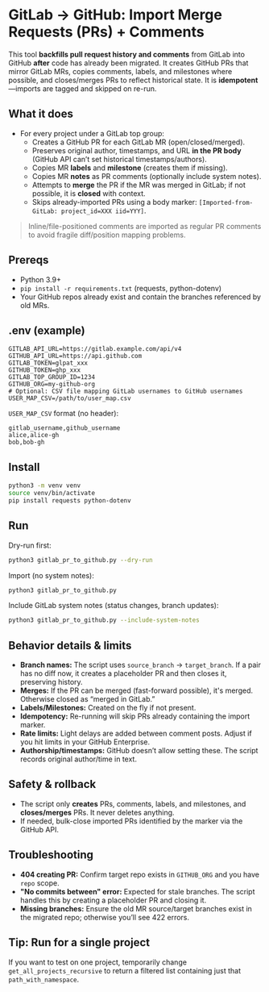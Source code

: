 # GitLab → GitHub: Import Merge Requests (PRs) + Comments

This tool **backfills pull request history and comments** from GitLab into GitHub **after** code has already been migrated. It creates GitHub PRs that mirror GitLab MRs, copies comments, labels, and milestones where possible, and closes/merges PRs to reflect historical state. It is **idempotent**—imports are tagged and skipped on re-run.

## What it does

- For every project under a GitLab top group:
  - Creates a GitHub PR for each GitLab MR (open/closed/merged).
  - Preserves original author, timestamps, and URL **in the PR body** (GitHub API can’t set historical timestamps/authors).
  - Copies MR **labels** and **milestone** (creates them if missing).
  - Copies MR **notes** as PR comments (optionally include system notes).
  - Attempts to **merge** the PR if the MR was merged in GitLab; if not possible, it is **closed** with context.
  - Skips already-imported PRs using a body marker: `[Imported-from-GitLab: project_id=XXX iid=YYY]`.

> Inline/file-positioned comments are imported as regular PR comments to avoid fragile diff/position mapping problems.

## Prereqs

- Python 3.9+
- `pip install -r requirements.txt` (requests, python-dotenv)
- Your GitHub repos already exist and contain the branches referenced by old MRs.

## .env (example)

```
GITLAB_API_URL=https://gitlab.example.com/api/v4
GITHUB_API_URL=https://api.github.com
GITLAB_TOKEN=glpat_xxx
GITHUB_TOKEN=ghp_xxx
GITLAB_TOP_GROUP_ID=1234
GITHUB_ORG=my-github-org
# Optional: CSV file mapping GitLab usernames to GitHub usernames
USER_MAP_CSV=/path/to/user_map.csv
```

`USER_MAP_CSV` format (no header):

```
gitlab_username,github_username
alice,alice-gh
bob,bob-gh
```

## Install

```bash
python3 -m venv venv
source venv/bin/activate
pip install requests python-dotenv
```

## Run

Dry-run first:

```bash
python3 gitlab_pr_to_github.py --dry-run
```

Import (no system notes):

```bash
python3 gitlab_pr_to_github.py
```

Include GitLab system notes (status changes, branch updates):

```bash
python3 gitlab_pr_to_github.py --include-system-notes
```

## Behavior details & limits

- **Branch names:** The script uses `source_branch` → `target_branch`. If a pair has no diff now, it creates a placeholder PR and then closes it, preserving history.
- **Merges:** If the PR can be merged (fast-forward possible), it's merged. Otherwise closed as “merged in GitLab.”
- **Labels/Milestones:** Created on the fly if not present.
- **Idempotency:** Re-running will skip PRs already containing the import marker.
- **Rate limits:** Light delays are added between comment posts. Adjust if you hit limits in your GitHub Enterprise.
- **Authorship/timestamps:** GitHub doesn’t allow setting these. The script records original author/time in text.

## Safety & rollback

- The script only **creates** PRs, comments, labels, and milestones, and **closes/merges** PRs. It never deletes anything.
- If needed, bulk-close imported PRs identified by the marker via the GitHub API.

## Troubleshooting

- **404 creating PR:** Confirm target repo exists in `GITHUB_ORG` and you have `repo` scope.
- **"No commits between" error:** Expected for stale branches. The script handles this by creating a placeholder PR and closing it.
- **Missing branches:** Ensure the old MR source/target branches exist in the migrated repo; otherwise you’ll see 422 errors.

## Tip: Run for a single project

If you want to test on one project, temporarily change `get_all_projects_recursive` to return a filtered list containing just that `path_with_namespace`.
